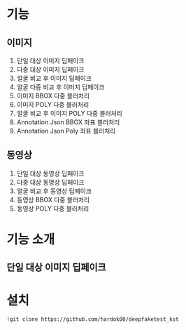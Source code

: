 # 기능
## 이미지
1. 단일 대상 이미지 딥페이크
2. 다중 대상 이미지 딥페이크
3. 얼굴 비교 후 이미지 딥페이크
4. 얼굴 다중 비교 후 이미지 딥페이크
5. 이미지 BBOX 다중 블러처리
6. 이미지 POLY 다중 블러처리
7. 얼굴 비교 후 이미지 POLY 다중 블러처리
8. Annotation Json BBOX 좌표 블러처리
9. Annotation Json Poly 좌표 블러처리

## 동영상
1. 단일 대상 동영상 딥페이크
2. 다중 대상 동영상 딥페이크
3. 얼굴 비교 후 동영상 딥페이크
4. 동영상 BBOX 다중 블러처리
5. 동영상 POLY 다중 블러처리

# 기능 소개
## 단일 대상 이미지 딥페이크


# 설치
```
!git clone https://github.com/hardok00/deepfaketest_kst
```
